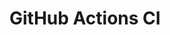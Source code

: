 # GitHub Actions CI




















































































































































































































































































































































































































































































































































































































































































































































































































































































































































































































































































































































































































































































































































































































































































































































































































































































































































































































































































































































































































































































































































































































































































































































































































































































































































































































